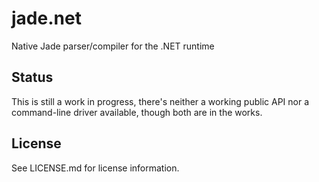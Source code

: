 jade.net
========

Native Jade parser/compiler for the .NET runtime

## Status

This is still a work in progress, there's neither a working public API nor a
command-line driver available, though both are in the works.

## License

See LICENSE.md for license information.

